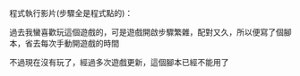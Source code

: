 程式執行影片(步驟全是程式點的)：

過去我蠻喜歡玩這個遊戲的，可是遊戲開啟步驟繁雜，配對又久，所以便寫了個腳本，省去每次手動開遊戲的時間

不過現在沒有玩了，經過多次遊戲更新，這個腳本已經不能用了
